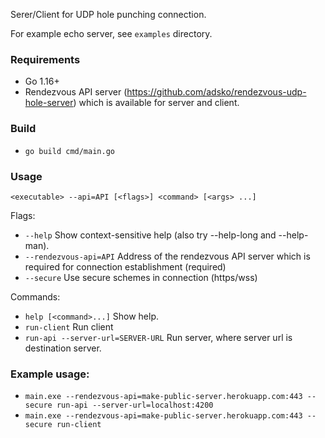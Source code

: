 Serer/Client for UDP hole punching connection.

For example echo server, see `examples` directory.


### Requirements
 * Go 1.16+
 * Rendezvous API server (https://github.com/adsko/rendezvous-udp-hole-server) which is available for server and client.

### Build
 * `go build cmd/main.go`

### Usage
`<executable> --api=API [<flags>] <command> [<args> ...]`

Flags:                                                                           
 * `--help`     Show context-sensitive help (also try --help-long and --help-man).  
 * `--rendezvous-api=API`  Address of the rendezvous API server which is required for connection establishment (required)
 * `--secure`   Use secure schemes in connection (https/wss)


Commands:                                                                        
 * `help [<command>...]` Show help.
 * `run-client` Run client
 * `run-api --server-url=SERVER-URL` Run server, where server url is destination server.                                                              


### Example usage:
 * `main.exe --rendezvous-api=make-public-server.herokuapp.com:443 --secure run-api --server-url=localhost:4200`
 * `main.exe --rendezvous-api=make-public-server.herokuapp.com:443 --secure run-client`